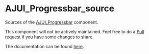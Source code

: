 # AJUI_Progressbar_source

Sources of the [AJUI_Progressbar](https://github.com/AJARProject/AJUI_Progressbar) component.

This component will not be actively maintained. Feel free to do a [Pull request](https://github.com/AJARProject/AJUI_Progressbar_source/pulls) if you have some changes to share.

The documentation can be found [here](https://ajarproject.github.io/AJUI_Progressbar/).
